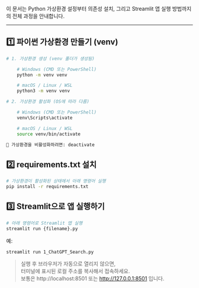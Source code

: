 이 문서는 Python 가상환경 설정부터 의존성 설치, 그리고 Streamlit 앱 실행 방법까지의 전체 과정을 안내합니다.

---

## 1️⃣ 파이썬 가상환경 만들기 (venv)

```bash
# 1. 가상환경 생성 (venv 폴더가 생성됨)

    # Windows (CMD 또는 PowerShell)
    python -m venv venv

    # macOS / Linux / WSL
    python3 -m venv venv

# 2. 가상환경 활성화 (OS에 따라 다름)

    # Windows (CMD 또는 PowerShell)
    venv\Scripts\activate

    # macOS / Linux / WSL
    source venv/bin/activate

🔄 가상환경을 비활성화하려면: deactivate
```

## 2️⃣ requirements.txt 설치

```bash
# 가상환경이 활성화된 상태에서 아래 명령어 실행
pip install -r requirements.txt
```

## 3️⃣ Streamlit으로 앱 실행하기

```bash
# 아래 명령어로 Streamlit 앱 실행
streamlit run {filename}.py
```

예:
```bash
streamlit run 1_ChatGPT_Search.py
```

>실행 후 브라우저가 자동으로 열리지 않으면, <br>
>터미널에 표시된 로컬 주소를 복사해서 접속하세요.<br>
>보통은 http://localhost:8501 또는 http://127.0.0.1:8501 입니다.
